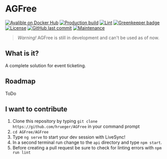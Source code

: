 # AGFree

[![Avalible on Docker Hub](https://img.shields.io/badge/avalible_on-Docker_Hub-blue?logo=docker)](https://hub.docker.com/repository/docker/hrueger/agfree)
[![Production build](https://github.com/hrueger/AGFree/workflows/Build/badge.svg)](https://github.com/hrueger/AGFree/actions)
[![Lint](https://github.com/hrueger/AGFree/workflows/Lint/badge.svg)](https://github.com/hrueger/AGFree/actions)
[![Greenkeeper badge](https://badges.greenkeeper.io/hrueger/AGFree.svg)](https://greenkeeper.io/)
[![License](https://img.shields.io/badge/License-MIT-blue)](./LICENSE.md)
[![GitHub last commit](https://img.shields.io/github/last-commit/hrueger/AGFree?color=brightgreen)](https://github.com/hrueger/AGFree/commits)
[![Maintenance](https://img.shields.io/maintenance/yes/2020)](https://github.com/hrueger/AGFree/commits)

> *Warning!* AGFree is still in development and can't be used as of now.

## What is it?
A complete solution for event ticketing.

## Roadmap
ToDo

## I want to contribute
1. Clone this repository by typing `git clone https://github.com/hrueger/AGFree` in your command prompt
2. `cd AGFree/AGFree`
3. Type `ng serve` to start your dev session with LiveSync!
4. In a second terminal run change to the `api` directory and type `npm start`.
5. Before creating a pull request be sure to check for linting errors with `npm run lint`
